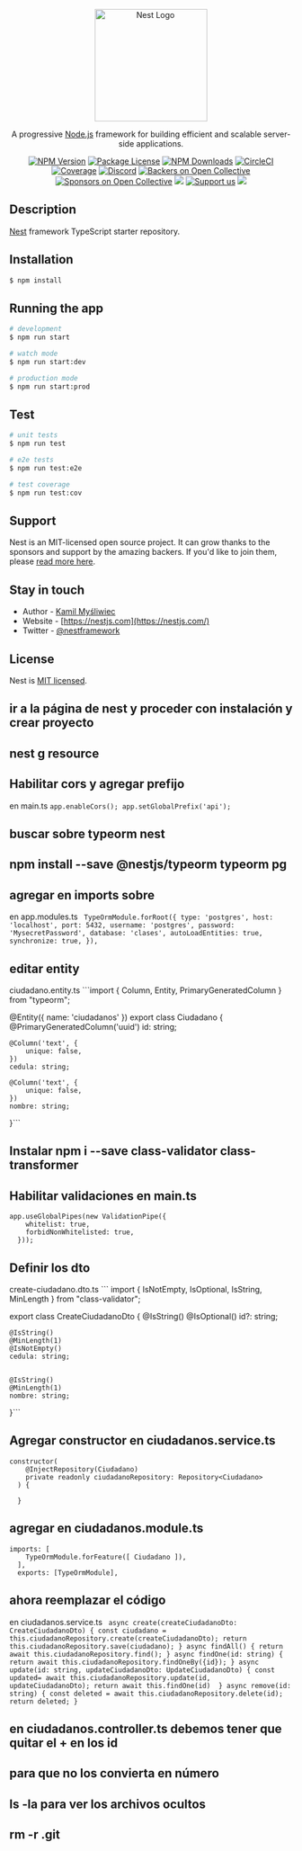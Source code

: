 <p align="center">
  <a href="http://nestjs.com/" target="blank"><img src="https://nestjs.com/img/logo-small.svg" width="200" alt="Nest Logo" /></a>
</p>

[circleci-image]: https://img.shields.io/circleci/build/github/nestjs/nest/master?token=abc123def456
[circleci-url]: https://circleci.com/gh/nestjs/nest

  <p align="center">A progressive <a href="http://nodejs.org" target="_blank">Node.js</a> framework for building efficient and scalable server-side applications.</p>
    <p align="center">
<a href="https://www.npmjs.com/~nestjscore" target="_blank"><img src="https://img.shields.io/npm/v/@nestjs/core.svg" alt="NPM Version" /></a>
<a href="https://www.npmjs.com/~nestjscore" target="_blank"><img src="https://img.shields.io/npm/l/@nestjs/core.svg" alt="Package License" /></a>
<a href="https://www.npmjs.com/~nestjscore" target="_blank"><img src="https://img.shields.io/npm/dm/@nestjs/common.svg" alt="NPM Downloads" /></a>
<a href="https://circleci.com/gh/nestjs/nest" target="_blank"><img src="https://img.shields.io/circleci/build/github/nestjs/nest/master" alt="CircleCI" /></a>
<a href="https://coveralls.io/github/nestjs/nest?branch=master" target="_blank"><img src="https://coveralls.io/repos/github/nestjs/nest/badge.svg?branch=master#9" alt="Coverage" /></a>
<a href="https://discord.gg/G7Qnnhy" target="_blank"><img src="https://img.shields.io/badge/discord-online-brightgreen.svg" alt="Discord"/></a>
<a href="https://opencollective.com/nest#backer" target="_blank"><img src="https://opencollective.com/nest/backers/badge.svg" alt="Backers on Open Collective" /></a>
<a href="https://opencollective.com/nest#sponsor" target="_blank"><img src="https://opencollective.com/nest/sponsors/badge.svg" alt="Sponsors on Open Collective" /></a>
  <a href="https://paypal.me/kamilmysliwiec" target="_blank"><img src="https://img.shields.io/badge/Donate-PayPal-ff3f59.svg"/></a>
    <a href="https://opencollective.com/nest#sponsor"  target="_blank"><img src="https://img.shields.io/badge/Support%20us-Open%20Collective-41B883.svg" alt="Support us"></a>
  <a href="https://twitter.com/nestframework" target="_blank"><img src="https://img.shields.io/twitter/follow/nestframework.svg?style=social&label=Follow"></a>
</p>
  <!--[![Backers on Open Collective](https://opencollective.com/nest/backers/badge.svg)](https://opencollective.com/nest#backer)
  [![Sponsors on Open Collective](https://opencollective.com/nest/sponsors/badge.svg)](https://opencollective.com/nest#sponsor)-->

## Description

[Nest](https://github.com/nestjs/nest) framework TypeScript starter repository.

## Installation

```bash
$ npm install
```

## Running the app

```bash
# development
$ npm run start

# watch mode
$ npm run start:dev

# production mode
$ npm run start:prod
```

## Test

```bash
# unit tests
$ npm run test

# e2e tests
$ npm run test:e2e

# test coverage
$ npm run test:cov
```

## Support

Nest is an MIT-licensed open source project. It can grow thanks to the sponsors and support by the amazing backers. If you'd like to join them, please [read more here](https://docs.nestjs.com/support).

## Stay in touch

- Author - [Kamil Myśliwiec](https://kamilmysliwiec.com)
- Website - [https://nestjs.com](https://nestjs.com/)
- Twitter - [@nestframework](https://twitter.com/nestframework)

## License

Nest is [MIT licensed](LICENSE).


## ir a la página de nest y proceder con instalación y crear proyecto
## nest g resource
## Habilitar cors y agregar prefijo
en main.ts ```app.enableCors();
app.setGlobalPrefix('api');```
## buscar sobre typeorm nest
## npm install --save @nestjs/typeorm typeorm pg
## agregar en imports sobre 
en app.modules.ts ```
TypeOrmModule.forRoot({
      type: 'postgres',
      host: 'localhost',
      port: 5432,
      username: 'postgres',
      password: 'MysecretPassword',
      database: 'clases',
      autoLoadEntities: true,
      synchronize: true,
    }),```
## editar entity
ciudadano.entity.ts ```import { Column, Entity, PrimaryGeneratedColumn } from "typeorm";

@Entity({ name: 'ciudadanos' })
export class Ciudadano {
    @PrimaryGeneratedColumn('uuid')
    id: string;

    @Column('text', {
        unique: false,
    })
    cedula: string;

    @Column('text', {
        unique: false,
    })
    nombre: string;
}```
## Instalar npm i --save class-validator class-transformer
## Habilitar validaciones en main.ts
```
app.useGlobalPipes(new ValidationPipe({
    whitelist: true,
    forbidNonWhitelisted: true,
  }));
```
## Definir los dto
create-ciudadano.dto.ts ```
import {  IsNotEmpty, IsOptional, IsString, MinLength } from "class-validator";

export class CreateCiudadanoDto {
    @IsString()
    @IsOptional()
    id?: string;

    @IsString()
    @MinLength(1)
    @IsNotEmpty()
    cedula: string;


    @IsString()
    @MinLength(1)
    nombre: string;

}```
## Agregar constructor en ciudadanos.service.ts
```
constructor(
    @InjectRepository(Ciudadano)
    private readonly ciudadanoRepository: Repository<Ciudadano>
  ) {
    
  }
```
## agregar en ciudadanos.module.ts
```
imports: [
    TypeOrmModule.forFeature([ Ciudadano ]),
  ],
  exports: [TypeOrmModule],
```
## ahora reemplazar el código
en ciudadanos.service.ts ```
  async create(createCiudadanoDto: CreateCiudadanoDto) {
    const ciudadano = this.ciudadanoRepository.create(createCiudadanoDto);
    return this.ciudadanoRepository.save(ciudadano);
  }
  async findAll() {
    return await this.ciudadanoRepository.find();
  }
  async findOne(id: string) {
    return await this.ciudadanoRepository.findOneBy({id});
  }
  async update(id: string, updateCiudadanoDto: UpdateCiudadanoDto) {
    const updated= await this.ciudadanoRepository.update(id, updateCiudadanoDto);
    return await this.findOne(id) 
  }
  async remove(id: string) {
    const deleted = await this.ciudadanoRepository.delete(id);
    return deleted;
  }```
## en ciudadanos.controller.ts debemos tener que quitar el + en los id 
## para que no los convierta en número
## ls -la para ver los archivos ocultos
## rm -r .git

